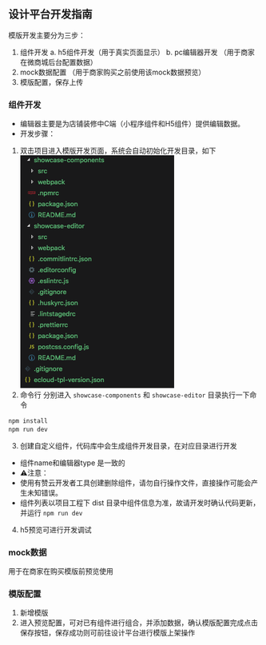 ## 设计平台开发指南
模版开发主要分为三步：
1. 组件开发
a. h5组件开发（用于真实页面显示）
b. pc编辑器开发 （用于商家在微商城后台配置数据）
2. mock数据配置 （用于商家购买之前使用该mock数据预览）
3. 模版配置，保存上传 

### 组件开发
- 编辑器主要是为店铺装修中C端（小程序组件和H5组件）提供编辑数据。
- 开发步骤：

1. 双击项目进入模版开发页面，系统会自动初始化开发目录，如下
![图片](../pic/design-platform/structure.png)
2. 命令行 分别进入 `showcase-components` 和 `showcase-editor` 目录执行一下命令
```bash
npm install
npm run dev
```
3. 创建自定义组件，代码库中会生成组件开发目录，在对应目录进行开发  
- 组件name和编辑器type 是一致的
-  ⚠️注意：  
- 使用有赞云开发者工具创建删除组件，请勿自行操作文件，直接操作可能会产生未知错误。
- 组件列表以项目工程下 dist 目录中组件信息为准，故请开发时确认代码更新，并运行 `npm run dev` 
4. h5预览可进行开发调试

### mock数据
用于在商家在购买模版前预览使用

### 模版配置
1. 新增模版
2. 进入预览配置，可对已有组件进行组合，并添加数据，确认模版配置完成点击保存按钮，保存成功则可前往设计平台进行模版上架操作
